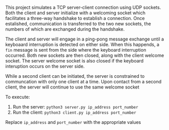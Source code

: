 This project simulates a TCP server-client connection using UDP sockets. Both the client and server initialize with a welcoming socket which facilitates a three-way handshake to establish a connection. Once estalished, communication is transferred to the two new sockets, the numbers of which are exchanged during the handshake.

The client and server will engage in a ping-pong message exchange until a keyboaard interruption is detected on either side. When this happends, a `fin` message is sent from the side where the keyboard interruption occurred. Both new sockets are then closed, along with the client welcome socket. The server welcome socket is also closed if the keyboard interuption occurs on the server side. 

While a second client can be initiated, the server is constrained to communcation with only one client at a time. Upon contact from a second client, the server will continue to use the same welcome socket

To execute:
1. Run the server: `python3 server.py ip_address port_number`
2. Run the client: `python3 client.py ip_address port_number`

Replace `ip_address` and `port_number` with the appropriate values
